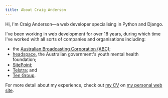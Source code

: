 ```yaml
---
title: About Craig Anderson
---
```


Hi, I'm Craig Anderson—a web developer specialising in Python and Django.

I've been working in web development for over 18 years, during which time I've worked with all sorts of companies and organisations including:

 * the [Australian Broadcasting Corporation (ABC)](http://www.abc.net.au);
 * [headspace](http://headspace.org.au), the Australian government's youth mental health foundation;
 * [SitePoint](http://sitepoint.com);
 * [Telstra](http://telstra.com); and
 * [Ten Group](http://tengroup.com).

For more detail about my experience, check out [my CV](http://craiga.id.au/cv) on [my personal web site](http://craiga.id.au).
